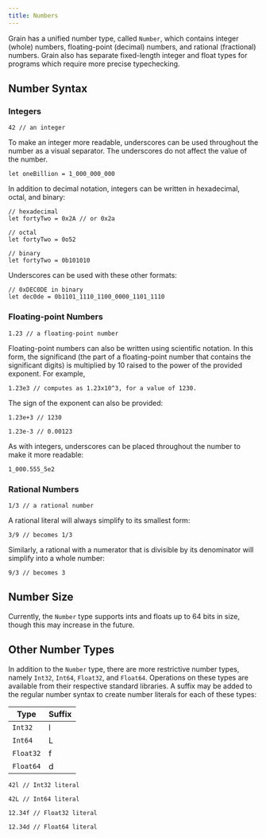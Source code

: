 ```yaml
---
title: Numbers
---
```


Grain has a unified number type, called `Number`, which contains integer (whole) numbers, floating-point (decimal) numbers, and rational (fractional) numbers. Grain also has separate fixed-length integer and float types for programs which require more precise typechecking.

## Number Syntax

### Integers

```grain
42 // an integer
```

To make an integer more readable, underscores can be used throughout the number as a visual separator. The underscores do not affect the value of the number.

```grain
let oneBillion = 1_000_000_000
```

In addition to decimal notation, integers can be written in hexadecimal, octal, and binary:

```grain
// hexadecimal
let fortyTwo = 0x2A // or 0x2a
```

```grain
// octal
let fortyTwo = 0o52
```

```grain
// binary
let fortyTwo = 0b101010
```

Underscores can be used with these other formats:

```grain
// 0xDEC0DE in binary
let dec0de = 0b1101_1110_1100_0000_1101_1110
```

### Floating-point Numbers

```grain
1.23 // a floating-point number
```

Floating-point numbers can also be written using scientific notation. In this form, the significand (the part of a floating-point number that contains the significant digits) is multiplied by 10 raised to the power of the provided exponent. For example,

```grain
1.23e3 // computes as 1.23x10^3, for a value of 1230.
```

The sign of the exponent can also be provided:

```grain
1.23e+3 // 1230
```

```grain
1.23e-3 // 0.00123
```

As with integers, underscores can be placed throughout the number to make it more readable:

```grain
1_000.555_5e2
```

### Rational Numbers

```grain
1/3 // a rational number
```

A rational literal will always simplify to its smallest form:

```grain
3/9 // becomes 1/3
```

Similarly, a rational with a numerator that is divisible by its denominator will simplify into a whole number:

```grain
9/3 // becomes 3
```

## Number Size

Currently, the `Number` type supports ints and floats up to 64 bits in size, though this may increase in the future.

## Other Number Types

In addition to the `Number` type, there are more restrictive number types, namely `Int32`, `Int64`, `Float32`, and `Float64`. Operations on these types are available from their respective standard libraries. A suffix may be added to the regular number syntax to create number literals for each of these types:

|Type|Suffix|
|-|-|
|`Int32`|l|
|`Int64`|L|
|`Float32`|f|
|`Float64`|d|

```grain
42l // Int32 literal
```

```grain
42L // Int64 literal
```

```grain
12.34f // Float32 literal
```

```grain
12.34d // Float64 literal
```
